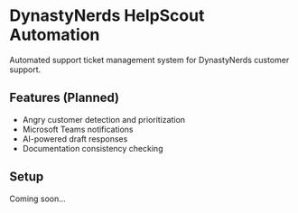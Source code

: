 # DynastyNerds HelpScout Automation

Automated support ticket management system for DynastyNerds customer support.

## Features (Planned)

- Angry customer detection and prioritization
- Microsoft Teams notifications
- AI-powered draft responses
- Documentation consistency checking

## Setup

Coming soon...